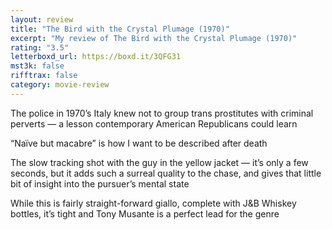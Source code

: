 ```yaml
---
layout: review
title: "The Bird with the Crystal Plumage (1970)"
excerpt: "My review of The Bird with the Crystal Plumage (1970)"
rating: "3.5"
letterboxd_url: https://boxd.it/3QFG31
mst3k: false
rifftrax: false
category: movie-review
---
```


The police in 1970’s Italy knew not to group trans prostitutes with criminal perverts — a lesson contemporary American Republicans could learn

“Naïve but macabre” is how I want to be described after death

The slow tracking shot with the guy in the yellow jacket — it’s only a few seconds, but it adds such a surreal quality to the chase, and gives that little bit of insight into the pursuer’s mental state

While this is fairly straight-forward giallo, complete with J&B Whiskey bottles, it’s tight and Tony Musante is a perfect lead for the genre
